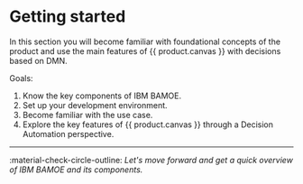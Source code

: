 # Getting started

In this section you will become familiar with foundational concepts of the product and use the main features of {{ product.canvas }} with decisions based on DMN. 

Goals: 

1. Know the key components of IBM BAMOE.
2. Set up your development environment.
3. Become familiar with the use case.
4. Explore the key features of {{ product.canvas }} through a Decision Automation perspective.

---

:material-check-circle-outline: _Let's move forward and get a quick overview of IBM BAMOE and its components._
